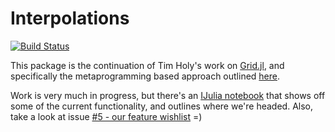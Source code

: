 # Interpolations

[![Build Status](https://travis-ci.org/tlycken/Interpolations.jl.svg?branch=master)](https://travis-ci.org/tlycken/Interpolations.jl)

This package is the continuation of Tim Holy's work on [Grid.jl](https://github.com/timholy/Grid.jl), and specifically the metaprogramming based approach outlined [here](https://github.com/timholy/Grid.jl/pull/38).

Work is very much in progress, but there's an [IJulia notebook](nbviewer.ipython.org/github/tlycken/Interpolations.jl/blob/doc/doc/Interpolations.jl.ipynb) that shows off some of the current functionality, and outlines where we're headed. Also, take a look at issue [#5 - our feature wishlist](https://github.com/tlycken/Interpolations.jl/issues/5) =)
